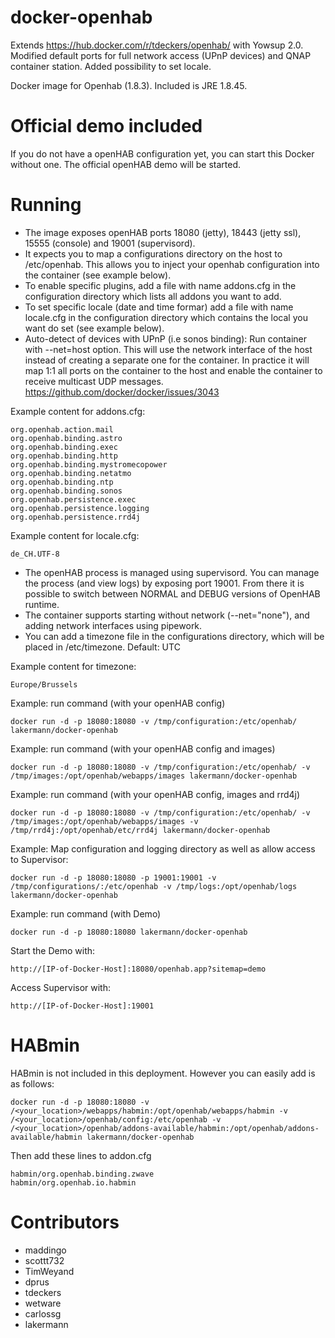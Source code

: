 # docker-openhab

Extends https://hub.docker.com/r/tdeckers/openhab/ with Yowsup 2.0. Modified default ports for full network access (UPnP devices) and QNAP container station. Added possibility to set locale.

Docker image for Openhab (1.8.3). Included is JRE 1.8.45.

# Official demo included

If you do not have a openHAB configuration yet, you can start this Docker without one. The official openHAB demo will be started.

# Running

* The image exposes openHAB ports 18080 (jetty), 18443 (jetty ssl), 15555 (console) and 19001 (supervisord).
* It expects you to map a configurations directory on the host to /etc/openhab. This allows you to inject your openhab configuration into the container (see example below).
* To enable specific plugins, add a file with name addons.cfg in the configuration directory which lists all addons you want to add.
* To set specific locale (date and time formar) add a file with name locale.cfg in the configuration directory which contains the local you want do set (see example below).
* Auto-detect of devices with UPnP (i.e sonos binding): Run container with --net=host option. This will use the network interface of the host instead of creating a separate one for the container. In practice it will map 1:1 all ports on the container to the host and enable the container to receive multicast UDP messages. https://github.com/docker/docker/issues/3043

Example content for addons.cfg:
```
org.openhab.action.mail
org.openhab.binding.astro
org.openhab.binding.exec
org.openhab.binding.http
org.openhab.binding.mystromecopower
org.openhab.binding.netatmo
org.openhab.binding.ntp
org.openhab.binding.sonos
org.openhab.persistence.exec
org.openhab.persistence.logging
org.openhab.persistence.rrd4j
```

Example content for locale.cfg:
```
de_CH.UTF-8
```

* The openHAB process is managed using supervisord.  You can manage the process (and view logs) by exposing port 19001. From there it is possible to switch between NORMAL and DEBUG versions of OpenHAB runtime.
* The container supports starting without network (--net="none"), and adding network interfaces using pipework.
* You can add a timezone file in the configurations directory, which will be placed in /etc/timezone. Default: UTC

Example content for timezone:
```
Europe/Brussels
```

Example: run command (with your openHAB config)
```
docker run -d -p 18080:18080 -v /tmp/configuration:/etc/openhab/ lakermann/docker-openhab
```

Example: run command (with your openHAB config and images)
```
docker run -d -p 18080:18080 -v /tmp/configuration:/etc/openhab/ -v /tmp/images:/opt/openhab/webapps/images lakermann/docker-openhab
```

Example: run command (with your openHAB config, images and rrd4j)
```
docker run -d -p 18080:18080 -v /tmp/configuration:/etc/openhab/ -v /tmp/images:/opt/openhab/webapps/images -v /tmp/rrd4j:/opt/openhab/etc/rrd4j lakermann/docker-openhab
```

Example: Map configuration and logging directory as well as allow access to Supervisor:
```
docker run -d -p 18080:18080 -p 19001:19001 -v /tmp/configurations/:/etc/openhab -v /tmp/logs:/opt/openhab/logs lakermann/docker-openhab
```

Example: run command (with Demo)
```
docker run -d -p 18080:18080 lakermann/docker-openhab
```

Start the Demo with:
```
http://[IP-of-Docker-Host]:18080/openhab.app?sitemap=demo
```
Access Supervisor with:
```
http://[IP-of-Docker-Host]:19001
```


# HABmin

HABmin is not included in this deployment.  However you can easily add is as follows:
```
docker run -d -p 18080:18080 -v /<your_location>/webapps/habmin:/opt/openhab/webapps/habmin -v /<your_location>/openhab/config:/etc/openhab -v /<your_location>/openhab/addons-available/habmin:/opt/openhab/addons-available/habmin lakermann/docker-openhab
```

Then add these lines to addon.cfg
```
habmin/org.openhab.binding.zwave
habmin/org.openhab.io.habmin
```

# Contributors
* maddingo
* scottt732
* TimWeyand
* dprus
* tdeckers
* wetware
* carlossg
* lakermann
